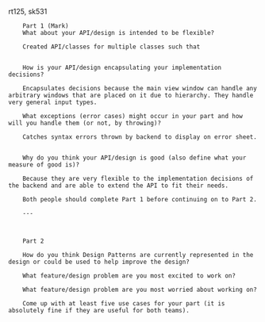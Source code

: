 rt125, sk531

        Part 1 (Mark)
        What about your API/design is intended to be flexible?

        Created API/classes for multiple classes such that


        How is your API/design encapsulating your implementation decisions?

        Encapsulates decisions because the main view window can handle any arbitrary windows that are placed on it due to hierarchy. They handle very general input types.

        What exceptions (error cases) might occur in your part and how will you handle them (or not, by throwing)?

        Catches syntax errors thrown by backend to display on error sheet.


        Why do you think your API/design is good (also define what your measure of good is)?

        Because they are very flexible to the implementation decisions of the backend and are able to extend the API to fit their needs.

        Both people should complete Part 1 before continuing on to Part 2.

        ---



        Part 2

        How do you think Design Patterns are currently represented in the design or could be used to help improve the design?

        What feature/design problem are you most excited to work on?

        What feature/design problem are you most worried about working on?

        Come up with at least five use cases for your part (it is absolutely fine if they are useful for both teams).